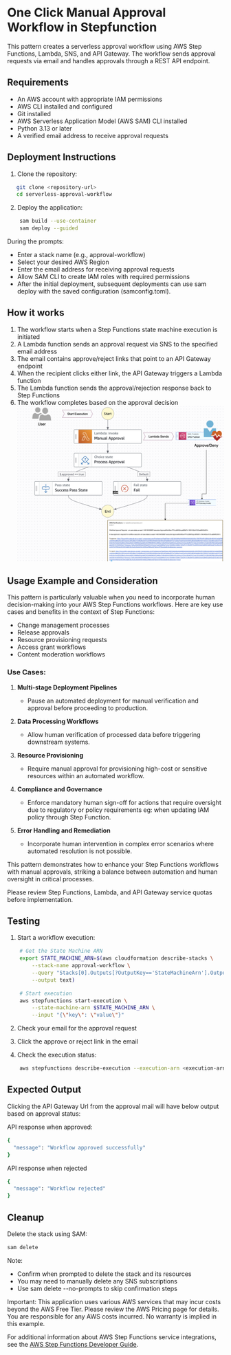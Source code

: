 # One Click Manual Approval Workflow in Stepfunction

This pattern creates a serverless approval workflow using AWS Step Functions, Lambda, SNS, and API Gateway. The workflow sends approval requests via email and handles approvals through a REST API endpoint.

## Requirements

* An AWS account with appropriate IAM permissions
* AWS CLI installed and configured
* Git installed
* AWS Serverless Application Model (AWS SAM) CLI installed
* Python 3.13 or later
* A verified email address to receive approval requests

## Deployment Instructions

1. Clone the repository:
```bash
   git clone <repository-url>
   cd serverless-approval-workflow
```

2. Deploy the application:
```bash
    sam build --use-container
    sam deploy --guided
```

During the prompts:
   - Enter a stack name (e.g., approval-workflow)
   - Select your desired AWS Region
   - Enter the email address for receiving approval requests
   - Allow SAM CLI to create IAM roles with required permissions
   - After the initial deployment, subsequent deployments can use sam deploy with the saved configuration (samconfig.toml).

## How it works
1. The workflow starts when a Step Functions state machine execution is initiated
2. A Lambda function sends an approval request via SNS to the specified email address
3. The email contains approve/reject links that point to an API Gateway endpoint
4. When the recipient clicks either link, the API Gateway triggers a Lambda function
5. The Lambda function sends the approval/rejection response back to Step Functions
6. The workflow completes based on the approval decision
![](img/digram.png)

## Usage Example and Consideration

This pattern is particularly valuable when you need to incorporate human decision-making into your AWS Step Functions workflows. Here are key use cases and benefits in the context of Step Functions:
- Change management processes
- Release approvals
- Resource provisioning requests
- Access grant workflows
- Content moderation workflows

### Use Cases:
1. **Multi-stage Deployment Pipelines**
   - Pause an automated deployment for manual verification and approval before proceeding to production.

2. **Data Processing Workflows**
   - Allow human verification of processed data before triggering downstream systems.

3. **Resource Provisioning**
   - Require manual approval for provisioning high-cost or sensitive resources within an automated workflow.

4. **Compliance and Governance**
   - Enforce mandatory human sign-off for actions that require oversight due to regulatory or policy requirements eg: when updating IAM policy through Step Function.

5. **Error Handling and Remediation**
   - Incorporate human intervention in complex error scenarios where automated resolution is not possible.


This pattern demonstrates how to enhance your Step Functions workflows with manual approvals, striking a balance between automation and human oversight in critical processes.

Please review Step Functions, Lambda, and API Gateway service quotas before implementation.

## Testing
1. Start a workflow execution:
```bash
    # Get the State Machine ARN
    export STATE_MACHINE_ARN=$(aws cloudformation describe-stacks \
        --stack-name approval-workflow \
        --query "Stacks[0].Outputs[?OutputKey=='StateMachineArn'].OutputValue" \
        --output text)
```
```bash
    # Start execution
    aws stepfunctions start-execution \
        --state-machine-arn $STATE_MACHINE_ARN \
        --input "{\"key\": \"value\"}"
```
    

2. Check your email for the approval request

3. Click the approve or reject link in the email

4. Check the execution status:
```bash
    aws stepfunctions describe-execution --execution-arn <execution-arn>
```

    
## Expected Output

Clicking the API Gateway Url from the approval mail will have below output based on approval status:

API response when approved:
```bash
{
  "message": "Workflow approved successfully"
}
```

API response when rejected
```bash
{
  "message": "Workflow rejected"
}
```
    
## Cleanup
Delete the stack using SAM:

```bash   
sam delete
```   
Note:

- Confirm when prompted to delete the stack and its resources
- You may need to manually delete any SNS subscriptions
- Use sam delete --no-prompts to skip confirmation steps

Important: This application uses various AWS services that may incur costs beyond the AWS Free Tier. Please review the AWS Pricing page for details. You are responsible for any AWS costs incurred. No warranty is implied in this example.

For additional information about AWS Step Functions service integrations, see the [AWS Step Functions Developer Guide](https://docs.aws.amazon.com/step-functions/latest/dg/connect-to-resource.html).